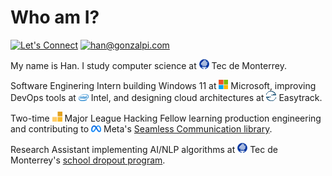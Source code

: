 # Who am I?

[![Let's Connect](https://shields.io/badge/let's%20connect!-blue?logo=linkedin&style=for-the-badge)](https://www.linkedin.com/in/gonzalpi/)
[![han@gonzalpi.com](https://shields.io/badge/%F0%9F%93%AC%20han@gonzalpi.com-beige?style=for-the-badge)](mailto:han@gonzalpi.com)

My name is Han. I study computer science at ![Tec de Monterrey](logos/tec.png) Tec de Monterrey.

Software Enginering Intern building Windows 11 at ![Microsoft](logos/msft.png) Microsoft, improving DevOps tools at ![Intel](logos/intel.png) Intel, and designing cloud architectures at ![Easytrack](logos/easytrack.png) Easytrack.

Two-time ![Major League Hacking](logos/mlh.png) Major League Hacking Fellow learning production engineering and contributing to ![Meta](logos/meta.png) Meta's [Seamless Communication library](https://github.com/facebookresearch/seamless_communication).

Research Assistant implementing AI/NLP algorithms at ![Tec de Monterrey](logos/tec.png) Tec de Monterrey's [school dropout program](https://fairlac.iadb.org/en/piloto/abandono-escolar-jalisco).
